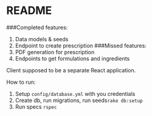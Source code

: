 # README

###Completed features:
1. Data models & seeds
2. Endpoint to create prescription
###Missed features:
1. PDF generation for prescription
2. Endpoints to get formulations and ingredients
 

Client supposed to be a separate React application.


How to run:
1. Setup `config/database.yml` with you credentials
2. Create db, run migrations, run seeds`rake db:setup`    
3. Run specs `rspec`
